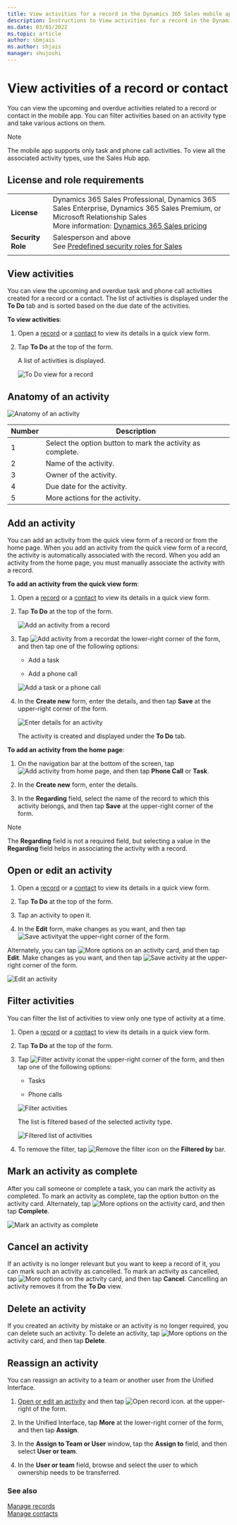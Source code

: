 ```yaml
---
title: View activities for a record in the Dynamics 365 Sales mobile app
description: Instructions to View activities for a record in the Dynamics 365 Sales mobile app
ms.date: 03/01/2022
ms.topic: article
author: sbmjais
ms.author: shjais
manager: shujoshi
---
```


# View activities of a record or contact

You can view the upcoming and overdue activities related to a record or contact in the mobile app. You can filter activities based on an activity type and take various actions on them.

> [!NOTE]
> The mobile app supports only task and phone call activities. To view all the associated activity types, use the Sales Hub app.


## License and role requirements

|  |  |
|-----------------------|---------|
| **License** | Dynamics 365 Sales Professional, Dynamics 365 Sales Enterprise, Dynamics 365 Sales Premium, or Microsoft Relationship Sales <br>More information: [Dynamics 365 Sales pricing](https://dynamics.microsoft.com/sales/pricing/) |
| **Security Role** | Salesperson and above <br>  See [Predefined security roles for Sales](../security-roles-for-sales.md)|
|||


## View activities

You can view the upcoming and overdue task and phone call activities created for a record or a contact. The list of activities is displayed under the **To Do** tab and is sorted based on the due date of the activities.

**To view activities**:

1.  Open a [record](open-record.md#view-details) or a [contact](create-contact.md#view-details) to view its details in a quick view form.

2.  Tap **To Do** at the top of the form.

    A list of activities is displayed.

    ![To Do view for a record](media/to-do-tab.png)

## Anatomy of an activity

![Anatomy of an activity](media/activity-anatomy.png)

| **Number** | **Description**                                            |
|------------|------------------------------------------------------------|
| 1          | Select the option button to mark the activity as complete. |
| 2          | Name of the activity.                                      |
| 3          | Owner of the activity.                                     |
| 4          | Due date for the activity.                                 |
| 5          | More actions for the activity.                             |

## Add an activity

You can add an activity from the quick view form of a record or from the home page. When you add an activity from the quick view form of a record, the activity is automatically associated with the record. When you add an activity from the home page, you must manually associate the activity with a record.

**To add an activity from the quick view form**:

1.  Open a [record](open-record.md#view-details) or a [contact](create-contact.md#view-details) to view its details in a quick view form.

2.  Tap **To Do** at the top of the form.

    ![Add an activity from a record](media/add-activity-record.png)

3.  Tap ![Add activity from a record](media/add-activity-record-icon.png)at the lower-right corner of the form, and then tap one of the following options:

    -   Add a task

    -   Add a phone call

    ![Add a task or a phone call](media/add-task-phonecall.png)

4.  In the **Create new** form, enter the details, and then tap **Save** at the upper-right corner of the form.

    ![Enter details for an activity](media/create-new-activity.png)

    The activity is created and displayed under the **To Do** tab.

**To add an activity from the home page**:

1.  On the navigation bar at the bottom of the screen, tap ![Add activity from home page](media/sm-plus-icon.png), and then tap **Phone Call** or **Task**.

2.  In the **Create new** form, enter the details.

3. In the **Regarding** field, select the name of the record to which this activity belongs, and then tap **Save** at the upper-right corner of the form.

> [!NOTE]
> The **Regarding** field is not a required field, but selecting a value in the **Regarding** field helps in associating the activity with a record.


## Open or edit an activity

1.  Open a [record](open-record.md#view-details) or a [contact](create-contact.md#view-details) to view its details in a quick view form.

2.  Tap **To Do** at the top of the form.

3.  Tap an activity to open it.

4.  In the **Edit** form, make changes as you want, and then tap ![Save activity](media/save-activity-icon.png)at the upper-right corner of the form.

Alternately, you can tap ![More options](media/activity-more-options.png) on an activity card, and then tap **Edit**. Make changes as you want, and then tap ![Save activity](media/save-activity-icon.png) at the upper-right corner of the form.

![Edit an activity](media/edit-activity.png)

## Filter activities

You can filter the list of activities to view only one type of activity at a time.

1.  Open a [record](open-record.md#view-details) or a [contact](create-contact.md#view-details) to view its details in a quick view form.

2.  Tap **To Do** at the top of the form.

3.  Tap ![Filter activity icon](media/filter-activity-icon.png)at the upper-right corner of the form, and then tap one of the following options:

    -   Tasks

    -   Phone calls

    ![Filter activities](media/activity-filter.png)

    The list is filtered based of the selected activity type.

    ![Filtered list of activities](media/activity-filtered.png)

4.  To remove the filter, tap ![Remove the filter icon](media/remove-filter-icon.png) on the **Filtered by** bar.

## Mark an activity as complete

After you call someone or complete a task, you can mark the activity as completed. To mark an activity as complete, tap the option button on the activity card. Alternately, tap ![More options](media/activity-more-options.png) on the activity card, and then tap **Complete**.

![Mark an activity as complete](media/activity-complete.png)

## Cancel an activity

If an activity is no longer relevant but you want to keep a record of it, you can mark such an activity as cancelled. To mark an activity as cancelled, tap ![More options](media/activity-more-options.png) on the activity card, and then tap **Cancel**. Cancelling an activity removes it from the **To Do** view.

## Delete an activity

If you created an activity by mistake or an activity is no longer required, you can delete such an activity. To delete an activity, tap ![More options](media/activity-more-options.png) on the activity card, and then tap **Delete**.

## Reassign an activity

You can reassign an activity to a team or another user from the Unified Interface. 

1. [Open or edit an activity](#open-or-edit-an-activity) and then tap ![Open record icon.](media/open-record-icon.png "Open record icon") at the upper-right of the form.

2. In the Unified Interface, tap **More** at the lower-right corner of the form, and then tap **Assign**.

3. In the **Assign to Team or User** window, tap the **Assign to** field, and then select **User or team**.

4. In the **User or team** field, browse and select the user to which ownership needs to be transferred.


### See also

[Manage records](open-record.md)  
[Manage contacts ](create-contact.md)  
